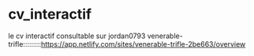 # cv_interactif
le cv interactif consultable sur jordan0793  venerable-trifle:::::::::https://app.netlify.com/sites/venerable-trifle-2be663/overview
